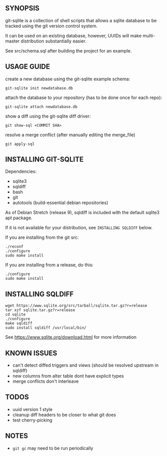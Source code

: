 ## SYNOPSIS
git-sqlite is a collection of shell scripts that allows a sqlite database
to be tracked using the git version control system.

It can be used on an existing database, however, UUIDs will make
multi-master distribution substantially easier.

See src/schema.sql after building the project for an example.

## USAGE GUIDE
create a new database using the git-sqlite example schema:
```
git-sqlite init newdatabase.db
```

attach the database to your repository (has to be done once for each repo):
```
git-sqlite attach newdatabase.db
```

show a diff using the git-sqlite diff driver:
```
git show-sql <COMMIT SHA>
```

resolve a merge conflict (after manually editing the merge_file)
```
git apply-sql
```

## INSTALLING GIT-SQLITE
Dependencies:
* sqlite3
* sqldiff
* bash
* git
* autotools (build-essential debian repositories)

As of Debian Stretch (release 9), sqldiff is included with the default sqlite3 apt package.

If it is not available for your distribution, see `INSTALLING SQLDIFF` below.

If you are installing from the git src:
```
./reconf
./configure
sudo make install
```

If you are installing from a release, do this:
```
./configure
sudo make install
```

## INSTALLING SQLDIFF

```
wget https://www.sqlite.org/src/tarball/sqlite.tar.gz?r=release
tar xzf sqlite.tar.gz?r=release
cd sqlite
./configure
make sqldiff
sudo install sqldiff /usr/local/bin/
```

See https://www.sqlite.org/download.html for more information

## KNOWN ISSUES
* can't detect diffed triggers and views (should be resolved upstream in sqldiff)
* new columns from alter table dont have explicit types
* merge conflicts don't interleave

## TODOS
* uuid version 1 style
* cleanup diff headers to be closer to what git does
* test cherry-picking

## NOTES
* `git gc` may need to be run periodically
